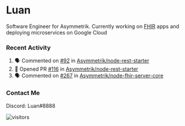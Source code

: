 # Luan

Software Engineer for Asymmetrik. Currently working on [FHIR](https://hl7.org/FHIR/) apps and deploying microservices on Google Cloud

### Recent Activity

<!--START_SECTION:activity-->
1. 🗣 Commented on [#92](https://github.com/Asymmetrik/node-rest-starter/issues/92) in [Asymmetrik/node-rest-starter](https://github.com/Asymmetrik/node-rest-starter)
2. 💪 Opened PR [#116](https://github.com/Asymmetrik/node-rest-starter/pull/116) in [Asymmetrik/node-rest-starter](https://github.com/Asymmetrik/node-rest-starter)
3. 🗣 Commented on [#267](https://github.com/Asymmetrik/node-fhir-server-core/issues/267) in [Asymmetrik/node-fhir-server-core](https://github.com/Asymmetrik/node-fhir-server-core)
<!--END_SECTION:activity-->

<!--START_SECTION:activity-->

### Contact Me

Discord: Luan#8888

![visitors](https://visitor-badge.glitch.me/badge?page_id=luan-asym.visitor-badge)
